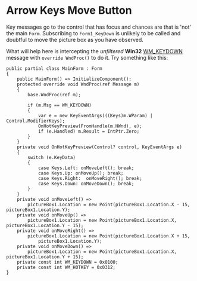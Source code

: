 # Arrow Keys Move Button

Key messages go to the control that has focus and chances are that is 'not' the main `Form`. Subscribing to `Form1_KeyDown` is unlikely to be called and doubtful to move the picture box as you have observed. 

What will help here is intercepting the _unfiltered_ **Win32** [WM_KEYDOWN](https://learn.microsoft.com/en-us/windows/win32/inputdev/wm-keydown) message with `override WndProc()` to do it. Try something like this:

```
public partial class MainForm : Form
{
    public MainForm() => InitializeComponent();
    protected override void WndProc(ref Message m)
    {
        base.WndProc(ref m);

        if (m.Msg == WM_KEYDOWN)
        {
            var e = new KeyEventArgs(((Keys)m.WParam) | Control.ModifierKeys);
            OnHotKeyPreview(FromHandle(m.HWnd), e);
            if (e.Handled) m.Result = IntPtr.Zero;
        }
    }
    private void OnHotKeyPreview(Control? control, KeyEventArgs e)
    {
        switch (e.KeyData)
        {
            case Keys.Left: onMoveLeft(); break;
            case Keys.Up: onMoveUp(); break;
            case Keys.Right:  onMoveRight(); break;
            case Keys.Down: onMoveDown(); break;
        }
    }
    private void onMoveLeft() =>
        pictureBox1.Location = new Point(pictureBox1.Location.X - 15, pictureBox1.Location.Y);
    private void onMoveUp() => 
        pictureBox1.Location = new Point(pictureBox1.Location.X, pictureBox1.Location.Y - 15);
    private void onMoveRight() =>
        pictureBox1.Location = new Point(pictureBox1.Location.X + 15,
            pictureBox1.Location.Y);
    private void onMoveDown() =>
        pictureBox1.Location = new Point(pictureBox1.Location.X, pictureBox1.Location.Y + 15);
    private const int WM_KEYDOWN = 0x0100;
    private const int WM_HOTKEY = 0x0312;
}
```